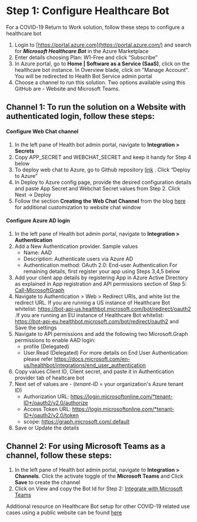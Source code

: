 # Step 1: Configure Healthcare Bot

For a COVID-19 Return to Work solution, follow these steps to configure a healthcare bot
1. Login to [https://portal.azure.com](https://portal.azure.com/) and search for ***Microsoft Healthcare Bot*** in the Azure Marketplace
2. Enter details choosing Plan: W1-Free and click “Subscribe”
3. In Azure portal, go to **Home | Software as a Service (SaaS)**, click on the healthcare bot instance. In Overview blade, click on "Manage Account". You will be redirected to Health Bot Service admin portal 
4. Choose a channel to run this solution. Two options available using this GitHub are - Website and Microsoft Teams.

## Channel 1: To run the solution on a Website with authenticated login, follow these steps:
#### Configure Web Chat channel
1. In the left pane of Health bot admin portal, navigate to **Integration > Secrets**
2. Copy APP_SECRET and WEBCHAT_SECRET and keep it handy for Step 4 below
3. To deploy web chat to Azure, go to Github repository [link](https://github.com/Microsoft/HealthBotcontainersample) . Click “Deploy to Azure”
4. In Deploy to Azure config page, provide the desired configuration details and paste App Secret and Webchat Secret values from Step 2. Click Next -> Deploy
5. Follow the section **Creating the Web Chat Channel** from the blog [here](https://techcommunity.microsoft.com/t5/healthcare-and-life-sciences/updated-on-4-2-2020-quick-start-setting-up-your-covid-19/ba-p/1230537) for additional customization to website chat window 

#### Configure Azure AD login
1. In the left pane of Health bot admin portal, navigate to **Integration > Authentication**
2. Add a New Authentication provider. Sample values 
	- Name: AAD
	- Description: Authenticate users via Azure AD 
	- Authentication method: OAuth 2.0: End-user Authentication
For remaining details, first register your app using Steps 3,4,5 below
3. Add your client app details by registering App in Azure Active Directory as explained in App registration and API permissions section of Step 5: [Call-MicrosoftGraph](https://github.com/nikitapitliya006/COVID19-ReturnToWork/blob/master/Call-MicrosoftGraph.md)
4. Navigate to Authentication > Web > Redirect URIs, and white list the redirect URL. If you are running a US instance of Healthcare Bot whitelist: https://bot-api-us.healthbot.microsoft.com/bot/redirect/oauth2 .If you are running an EU instance of Healthcare Bot whitelist: https://bot-api-eu.healthbot.microsoft.com/bot/redirect/oauth2 and Save the settings
5. Navigate to API permissions and add the following two Microsoft.Graph permissions to enable AAD login:
	-  	profile (Delegated)
	-   User.Read (Delegated)
	For more details on End User Authentication: please refer https://docs.microsoft.com/en-us/healthbot/integrations/end_user_authentication
6. Copy values Client ID, Client secret, and paste it in Authentication provider tab of healtcare bot
7. Next set of values are - (*tenant-ID* = your organization's Azure tenant ID)
	- Authorization URL: https://login.microsoftonline.com/*tenant-ID*/oauth2/v2.0/authorize 
	- Access Token URL: https://login.microsoftonline.com/*tenant-ID*/oauth2/v2.0/token
	- scope: https://graph.microsoft.com/.default
8. Save or Update the details

## Channel 2: For using Microsoft Teams as a channel, follow these steps:
1. In the left pane of Health bot admin portal, navigate to **Integration > Channels**. Click the activate toggle of the **Microsoft Teams** and Click **Save** to create the channel
2. Click on View and copy the Bot Id for Step 2: [Integrate with Microsoft Teams](https://github.com/nikitapitliya006/COVID19-ReturnToWork/blob/master/Integrate-MicrosoftTeams.md)

Additional resource on Healthcare Bot setup for other COVID-19 related use cases using a public website can be found [here](https://techcommunity.microsoft.com/t5/healthcare-and-life-sciences/updated-on-4-2-2020-quick-start-setting-up-your-covid-19/ba-p/1230537)